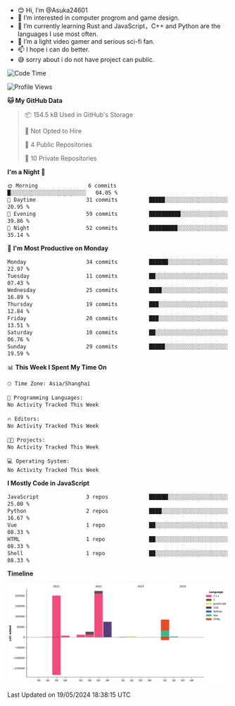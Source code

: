 - 😊 Hi, I’m @Asuka24601
- 👀 I’m interested in computer progrom and game design.
- 🌱 I’m currently learning Rust and JavaScript，C++ and Python are the languages I use most often.
- 💞️ I’m a light video gamer and serious sci-fi fan.
- 📫 I hope i can do better.
- 😅 sorry about i do not have project can public.

<!--START_SECTION:waka-->
![Code Time](http://img.shields.io/badge/Code%20Time-649%20hrs%2044%20mins-blue)

![Profile Views](http://img.shields.io/badge/Profile%20Views-0-blue)

**🐱 My GitHub Data** 

> 📦 154.5 kB Used in GitHub's Storage 
 > 
> 🚫 Not Opted to Hire
 > 
> 📜 4 Public Repositories 
 > 
> 🔑 10 Private Repositories 
 > 
**I'm a Night 🦉** 

```text
🌞 Morning                6 commits           █░░░░░░░░░░░░░░░░░░░░░░░░   04.05 % 
🌆 Daytime                31 commits          █████░░░░░░░░░░░░░░░░░░░░   20.95 % 
🌃 Evening                59 commits          ██████████░░░░░░░░░░░░░░░   39.86 % 
🌙 Night                  52 commits          █████████░░░░░░░░░░░░░░░░   35.14 % 
```
📅 **I'm Most Productive on Monday** 

```text
Monday                   34 commits          ██████░░░░░░░░░░░░░░░░░░░   22.97 % 
Tuesday                  11 commits          ██░░░░░░░░░░░░░░░░░░░░░░░   07.43 % 
Wednesday                25 commits          ████░░░░░░░░░░░░░░░░░░░░░   16.89 % 
Thursday                 19 commits          ███░░░░░░░░░░░░░░░░░░░░░░   12.84 % 
Friday                   20 commits          ███░░░░░░░░░░░░░░░░░░░░░░   13.51 % 
Saturday                 10 commits          ██░░░░░░░░░░░░░░░░░░░░░░░   06.76 % 
Sunday                   29 commits          █████░░░░░░░░░░░░░░░░░░░░   19.59 % 
```


📊 **This Week I Spent My Time On** 

```text
🕑︎ Time Zone: Asia/Shanghai

💬 Programming Languages: 
No Activity Tracked This Week

🔥 Editors: 
No Activity Tracked This Week

🐱‍💻 Projects: 
No Activity Tracked This Week

💻 Operating System: 
No Activity Tracked This Week
```

**I Mostly Code in JavaScript** 

```text
JavaScript               3 repos             ██████░░░░░░░░░░░░░░░░░░░   25.00 % 
Python                   2 repos             ████░░░░░░░░░░░░░░░░░░░░░   16.67 % 
Vue                      1 repo              ██░░░░░░░░░░░░░░░░░░░░░░░   08.33 % 
HTML                     1 repo              ██░░░░░░░░░░░░░░░░░░░░░░░   08.33 % 
Shell                    1 repo              ██░░░░░░░░░░░░░░░░░░░░░░░   08.33 % 
```



**Timeline**

![Lines of Code chart](https://raw.githubusercontent.com/Asuka24601/Asuka24601/main/assets/bar_graph.png)


 Last Updated on 19/05/2024 18:38:15 UTC
<!--END_SECTION:waka-->
